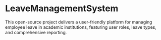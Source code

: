 # LeaveManagementSystem
This open-source project delivers a user-friendly platform for managing employee leave in academic institutions, featuring user roles, leave types, and comprehensive reporting.
